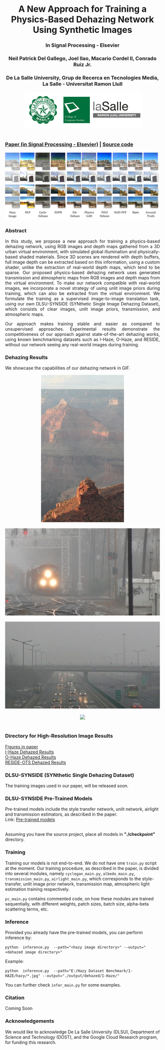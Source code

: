 # <center> A New Approach for Training a Physics-Based Dehazing Network Using Synthetic Images
### <center>In Signal Processing - Elsevier
### <center>Neil Patrick Del Gallego, Joel Ilao, Macario Cordel II, Conrado Ruiz Jr.</center>
### <center>De La Salle University, Grup de Recerca en Tecnologies Media, La Salle - Universitat Ramon Llull</center>

<center><img src="web_img/logo_1.png" width="387"></center>

<br>

### <strong><a href = "https://doi.org/10.1016/j.sigpro.2022.108631"> Paper (in Signal Processing - Elsevier)</a> | <a href = "https://github.com/NeilDG/SynthDehazing">Source code</a> </strong>

<img src="web_img/results_3.png">

### Abstract

<p align="justify"> In this study, we propose a new approach for training a physics-based dehazing network, using RGB images and depth maps gathered from a 3D urban virtual environment, with simulated global illumination and physically-based shaded materials. Since 3D scenes are rendered with depth buffers, full image depth can be extracted based on this information, using a custom shader, unlike
the extraction of real-world depth maps, which tend to be sparse. Our proposed physics-based dehazing network uses generated transmission and atmospheric maps from RGB images and depth maps from the virtual environment. To make our network compatible with real-world images, we incorporate a novel strategy of using unlit image priors during training, which can also be extracted
from the virtual environment. We formulate the training as a supervised image-to-image translation task, using our own DLSU-SYNSIDE (SYNthetic Single Image Dehazing Dataset), which consists of clear images, unlit image priors, transmission, and atmospheric maps. </p>

<p align="justify"> Our approach makes training stable and easier as compared to unsupervised approaches. Experimental results demonstrate the competitiveness of our approach against state-of-the-art dehazing works, using known benchmarking datasets such as I-Haze, O-Haze, and RESIDE, without our network seeing any real-world images during training. </p>

### Dehazing Results
We showcase the capabilities of our dehazing network in GIF.
  
<center><img src="web_img/canyon.gif"> </center><br>
<center><img src="web_img/train.gif"> </center><br>
<center><img src="web_img/highway.gif"> </center><br>
<center><img src="web_img/outdoor.gif"> </center><br>
  
### Directory for High-Resolution Image Results

<a href="https://github.com/NeilDG/SynthDehazing/tree/gh-pages/web_img/">Figures in paper</a> <br>
<a href="https://github.com/NeilDG/SynthDehazing/tree/production-workspace/output/dehazed/I-Haze">I-Haze Dehazed Results </a> <br>
<a href="https://github.com/NeilDG/SynthDehazing/tree/production-workspace/output/dehazed/O-Haze">O-Haze Dehazed Results </a> <br>
<a href="https://github.com/NeilDG/SynthDehazing/tree/production-workspace/output/dehazed/RESIDE-OTS">RESIDE-OTS Dehazed Results </a> <br>
  
### DLSU-SYNSIDE (SYNthetic Single Dehazing Dataset)
The training images used in our paper, will be released soon.
  
### DLSU-SYNSIDE Pre-Trained Models
Pre-trained models include the style transfer network, unlit network, airlight and transmission estimators, as described in the paper. <br>
Link: <a href="https://drive.google.com/file/d/11HqA6xYMfrNRmNZOtN0S6jhZVWwa8roz/view?usp=sharing">Pre-trained models </a>

<br>
Assuming you have the source project, place all models in <b>"./checkpoint" </b> directory.

### Training
Training our models is not end-to-end. We do not have one ```train.py``` script at the moment. Our training procedure, as described in the paper, is divided into
several modules, namely ```cyclegan_main.py```, ```albedo_main.py```, ```transmission_main.py```, ```airlight_main.py```, which corresponds to the style-transfer, unlit image prior network, transmission map, atmospheric light estimation training respectively.

```pc_main.py``` contains commented code, on how these modules are trained sequentially, with different weights, patch sizes, batch size, alpha-beta scattering terms, etc.

### Inference
Provided you already have the pre-trained models, you can perform inference by: 
```
python  inference.py  --path="<hazy image directory>" --output="<dehazed image directory>"
```
Example:
```
python  inference.py  --path="E:/Hazy Dataset Benchmark/I-HAZE/hazy/*.jpg" --output="./output/dehazed/I-Haze/"
``` 
You can further check ```infer_main.py``` for some examples.
  
### Citation
Coming Soon

### Acknowledgements
We would like to acknowledge De La Salle University (DLSU), Department of Science and Technology (DOST), and the Google Cloud Research program, for funding this research.
